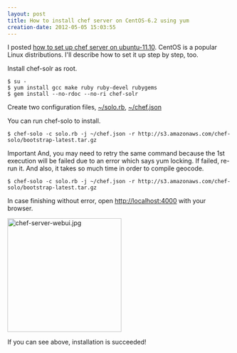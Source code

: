 ```yaml
---
layout: post
title: How to install chef server on CentOS-6.2 using yum
creation-date: 2012-05-05 15:03:55
---
```

I posted [how to set up chef server on ubuntu-11.10](/2012/05/02/chef_server_installation_on_ubuntu-11.10.html).
CentOS is a popular Linux distributions. I'll describe how to set it up step by step, too.

Install chef-solr as root.

    $ su -
    $ yum install gcc make ruby ruby-devel rubygems
    $ gem install --no-rdoc --no-ri chef-solr

Create two configuration files, 
[~/solo.rb](https://gist.github.com/2600816), [~/chef.json](https://gist.github.com/2600821)

You can run chef-solo to install.

    $ chef-solo -c solo.rb -j ~/chef.json -r http://s3.amazonaws.com/chef-solo/bootstrap-latest.tar.gz

<span class="label label-important">Important</span>
And, you may need to retry the same command because the 1st execution will be failed due to an error which says yum locking.
If failed, re-run it. And also, it takes so much time in order to compile geocode.

    $ chef-solo -c solo.rb -j ~/chef.json -r http://s3.amazonaws.com/chef-solo/bootstrap-latest.tar.gz

In case finishing without error, open <http://localhost:4000> with your browser.

<img src="{{site.paths.image}}/2012-05-05/chef-server-webui.jpg" alt="chef-server-webui.jpg" width="256px"/>

If you can see above, installation is succeeded!
